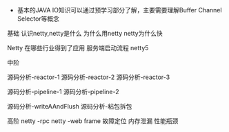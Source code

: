 - 基本的JAVA IO知识可以通过预学习部分了解，主要需要理解Buffer Channel Selector等概念



 


基础
认识netty,netty是什么
为什么用netty
netty为什么快

Netty 在哪些行业得到了应用
服务端启动流程
netty5


中阶

源码分析-reactor-1
源码分析-reactor-2
源码分析-reactor-3

源码分析-pipeline-1
源码分析-pipeline-2

源码分析-writeAAndFlush
源码分析-粘包拆包


高阶
netty -rpc
netty -web frame
故障定位
内存泄漏
性能瓶颈

